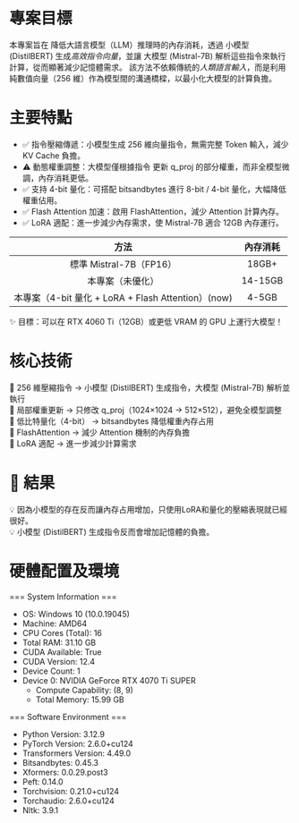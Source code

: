 專案目標  
===
本專案旨在 降低大語言模型（LLM）推理時的內存消耗，透過 小模型 (DistilBERT) 生成*高效指令向量*，並讓 大模型 (Mistral-7B) 解析這些指令來執行計算，從而顯著減少記憶體需求。
該方法不依賴傳統的*人類語言輸入*，而是利用 純數值向量（256 維）作為模型間的溝通橋樑，以最小化大模型的計算負擔。

主要特點  
===
* ✅ 指令壓縮傳遞：小模型生成 256 維向量指令，無需完整 Token 輸入，減少 KV Cache 負擔。  
* ⚠ 動態權重調整：大模型僅根據指令 更新 q_proj 的部分權重，而非全模型微調，內存消耗更低。  
* ✅ 支持 4-bit 量化：可搭配 bitsandbytes 進行 8-bit / 4-bit 量化，大幅降低權重佔用。
* ✅ Flash Attention 加速：啟用 FlashAttention，減少 Attention 計算內存。
* ✅ LoRA 適配：進一步減少內存需求，使 Mistral-7B 適合 12GB 內存運行。

| 方法 | 內存消耗 |
| :--: | :--: |
| 標準 Mistral-7B（FP16）  | 18GB+ |
| 本專案（未優化）  | 14-15GB |
| 本專案（4-bit 量化 + LoRA + Flash Attention）(now)  | 4-5GB |  

✨ 目標：可以在 RTX 4060 Ti（12GB）或更低 VRAM 的 GPU 上運行大模型！

 核心技術
 ===
🔹 256 維壓縮指令 → 小模型 (DistilBERT) 生成指令，大模型 (Mistral-7B) 解析並執行  
🔹 局部權重更新 → 只修改 q_proj（1024×1024 → 512×512），避免全模型調整  
🔹 低比特量化（4-bit） → bitsandbytes 降低權重內存占用  
🔹 FlashAttention → 減少 Attention 機制的內存負擔  
🔹 LoRA 適配 → 進一步減少計算需求  

🔗 結果
 ===
💡 因為小模型的存在反而讓內存占用增加，只使用LoRA和量化的壓縮表現就已經很好。  
💡 小模型 (DistilBERT) 生成指令反而會增加記憶體的負擔。  

硬體配置及環境
===
=== System Information ===
- OS: Windows 10 (10.0.19045)
- Machine: AMD64
- CPU Cores (Total): 16
- Total RAM: 31.10 GB
- CUDA Available: True
- CUDA Version: 12.4
- Device Count: 1
- Device 0: NVIDIA GeForce RTX 4070 Ti SUPER
  - Compute Capability: (8, 9)
  - Total Memory: 15.99 GB

=== Software Environment ===
- Python Version: 3.12.9
- PyTorch Version: 2.6.0+cu124
- Transformers Version: 4.49.0
- Bitsandbytes: 0.45.3
- Xformers: 0.0.29.post3
- Peft: 0.14.0
- Torchvision: 0.21.0+cu124
- Torchaudio: 2.6.0+cu124
- Nltk: 3.9.1

